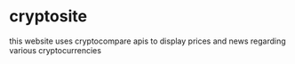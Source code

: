 # cryptosite
this website uses cryptocompare apis to display prices and news regarding various cryptocurrencies
